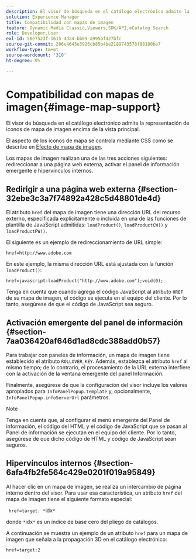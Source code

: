 ```yaml
---
description: El visor de búsqueda en el catálogo electrónico admite la representación de iconos de mapa de imagen encima de la vista principal.
solution: Experience Manager
title: Compatibilidad con mapas de imagen
feature: Dynamic Media Classic,Viewers,SDK/API,eCatalog Search
role: Developer,User
exl-id: 58e7523f-1615-4da4-bb09-a995bf427bfc
source-git-commit: 206e4643e3926cb85b4be2189743578f88180be7
workflow-type: tm+mt
source-wordcount: '310'
ht-degree: 0%

---
```


# Compatibilidad con mapas de imagen{#image-map-support}

El visor de búsqueda en el catálogo electrónico admite la representación de iconos de mapa de imagen encima de la vista principal.

El aspecto de los iconos de mapa se controla mediante CSS como se describe en [Efecto de mapa de imagen](../../c-html5-s7-aem-asset-viewers/c-html5-20-ecatalog-viewer-about/c-html5-20-ecatalog-viewer-customizingviewer/r-html5-ecatalog-viewer-20-customize-imagemapeffect.md#reference-261df27d1ed145c882b26b88e33a0289).

Los mapas de imagen realizan una de las tres acciones siguientes: redireccionar a una página web externa, activar el panel de información emergente e hipervínculos internos.

## Redirigir a una página web externa {#section-32ebe3c3a7f74892a428c5d48801de4d}

El atributo `href` del mapa de imagen tiene una dirección URL del recurso externo, especificada explícitamente o incluida en una de las funciones de plantilla de JavaScript admitidas: `loadProduct()`, `loadProductCW()` y `loadProductPW()`.

El siguiente es un ejemplo de redireccionamiento de URL simple:

`href=http://www.adobe.com`

En este ejemplo, la misma dirección URL está ajustada con la función `loadProduct()`:

`href=javascript:loadProduct("http://www.adobe.com");void(0);`

Tenga en cuenta que cuando agrega el código JavaScript al atributo `HREF` de su mapa de imagen, el código se ejecuta en el equipo del cliente. Por lo tanto, asegúrese de que el código de JavaScript sea seguro.

## Activación emergente del panel de información {#section-7aa036420af646d1ad8cdc388add0b57}

Para trabajar con paneles de información, un mapa de imagen tiene establecido el atributo `ROLLOVER_KEY`. Además, establezca el atributo `href` al mismo tiempo; de lo contrario, el procesamiento de la URL externa interfiere con la activación de la ventana emergente del panel Información.

Finalmente, asegúrese de que la configuración del visor incluye los valores apropiados para `InfoPanelPopup.template` y, opcionalmente, `InfoPanelPopup.infoServerUrl` parámetros.

>[!NOTE]
>
>Tenga en cuenta que, al configurar el menú emergente del Panel de información, el código del HTML y el código de JavaScript que se pasan al Panel de información se ejecutan en el equipo del cliente. Por lo tanto, asegúrese de que dicho código de HTML y código de JavaScript sean seguros.

## Hipervínculos internos {#section-6afa4fb2fe564c429e0201f019a95849}

Al hacer clic en un mapa de imagen, se realiza un intercambio de página interno dentro del visor. Para usar esa característica, un atributo `href` del mapa de imagen tiene el siguiente formato especial:

` href=target: *`idx`*`

donde `*`idx`*` es un índice de base cero del pliego de catálogos.

A continuación se muestra un ejemplo de un atributo `href` para un mapa de imagen que señala a la propagación 3D en el catálogo electrónico:

`href=target:2`
